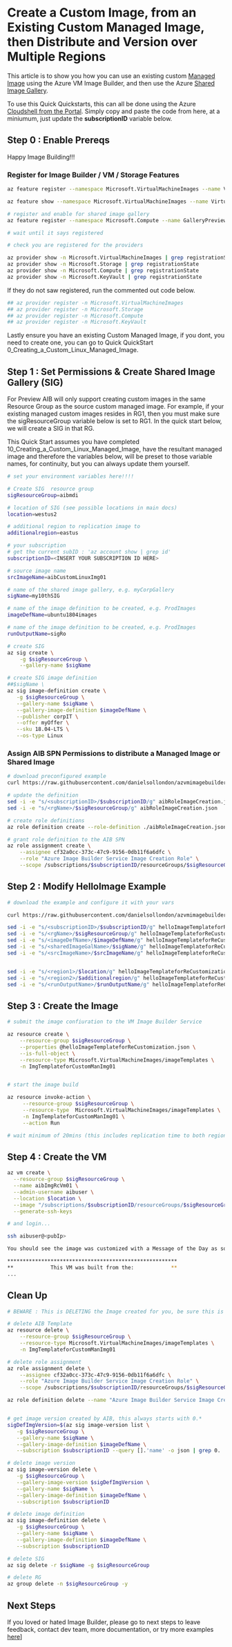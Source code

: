 # Create a Custom Image, from an Existing Custom Managed Image, then Distribute and Version over Multiple Regions

This article is to show you how you can use an existing custom [Managed Image](https://docs.microsoft.com/en-us/azure/virtual-machines/windows/capture-image-resource) using the Azure VM Image Builder, and then use the Azure [Shared Image Gallery](https://docs.microsoft.com/en-us/azure/virtual-machines/windows/shared-image-galleries).

To use this Quick Quickstarts, this can all be done using the Azure [Cloudshell from the Portal](https://azure.microsoft.com/en-us/features/cloud-shell/). Simply copy and paste the code from here, at a miniumum, just update the **subscriptionID** variable below.


## Step 0 : Enable Prereqs

Happy Image Building!!!

### Register for Image Builder / VM / Storage Features
```bash
az feature register --namespace Microsoft.VirtualMachineImages --name VirtualMachineTemplatePreview

az feature show --namespace Microsoft.VirtualMachineImages --name VirtualMachineTemplatePreview | grep state

# register and enable for shared image gallery
az feature register --namespace Microsoft.Compute --name GalleryPreview

# wait until it says registered

# check you are registered for the providers

az provider show -n Microsoft.VirtualMachineImages | grep registrationState
az provider show -n Microsoft.Storage | grep registrationState
az provider show -n Microsoft.Compute | grep registrationState
az provider show -n Microsoft.KeyVault | grep registrationState
```

If they do not saw registered, run the commented out code below.
```bash
## az provider register -n Microsoft.VirtualMachineImages
## az provider register -n Microsoft.Storage
## az provider register -n Microsoft.Compute
## az provider register -n Microsoft.KeyVault


```
Lastly ensure you have an existing Custom Managed Image, if you dont, you need to create one, you can go to Quick QuickStart 0_Creating_a_Custom_Linux_Managed_Image. 

## Step 1 : Set Permissions & Create Shared Image Gallery (SIG)

For Preview AIB will only support creating custom images in the same Resource Group as the source custom managed image. For example, if your existing managed custom images resides in RG1, then you must make sure the sigResourceGroup variable below is set to RG1. In the quick start below, we will create a SIG in that RG.

This Quick Start assumes you have completed 10_Creating_a_Custom_Linux_Managed_Image, have the resultant managed image and therefore the variables below, will be preset to those variable names, for continuity, but you can always update them yourself.

```bash
# set your environment variables here!!!!

# Create SIG  resource group
sigResourceGroup=aibmdi

# location of SIG (see possible locations in main docs)
location=westus2

# additional region to replication image to
additionalregion=eastus

# your subscription
# get the current subID : 'az account show | grep id'
subscriptionID=<INSERT YOUR SUBSCRIPTION ID HERE>

# source image name
srcImageName=aibCustomLinuxImg01

# name of the shared image gallery, e.g. myCorpGallery
sigName=my10thSIG

# name of the image definition to be created, e.g. ProdImages
imageDefName=ubuntu1804images

# name of the image definition to be created, e.g. ProdImages
runOutputName=sigRo

# create SIG
az sig create \
    -g $sigResourceGroup \
    --gallery-name $sigName

# create SIG image definition
##$sigName \
az sig image-definition create \
   -g $sigResourceGroup \
   --gallery-name $sigName \
   --gallery-image-definition $imageDefName \
   --publisher corpIT \
   --offer myOffer \
   --sku 18.04-LTS \
   --os-type Linux

```

### Assign AIB SPN Permissions to distribute a Managed Image or Shared Image 
```bash
# download preconfigured example
curl https://raw.githubusercontent.com/danielsollondon/azvmimagebuilder/master/solutions/12_Creating_AIB_Security_Roles/aibRoleImageCreation.json -o aibRoleImageCreation.json

# update the definition
sed -i -e "s/<subscriptionID>/$subscriptionID/g" aibRoleImageCreation.json
sed -i -e "s/<rgName>/$sigResourceGroup/g" aibRoleImageCreation.json

# create role definitions
az role definition create --role-definition ./aibRoleImageCreation.json

# grant role definition to the AIB SPN
az role assignment create \
    --assignee cf32a0cc-373c-47c9-9156-0db11f6a6dfc \
    --role "Azure Image Builder Service Image Creation Role" \
    --scope /subscriptions/$subscriptionID/resourceGroups/$sigResourceGroup

```

## Step 2 : Modify HelloImage Example

```bash
# download the example and configure it with your vars

curl https://raw.githubusercontent.com/danielsollondon/azvmimagebuilder/master/quickquickstarts/11_Creating_a_Custom_Image_from_Custom_Managed_Image/helloImageTemplateforReCustomization.json -o helloImageTemplateforReCustomization.json

sed -i -e "s/<subscriptionID>/$subscriptionID/g" helloImageTemplateforReCustomization.json
sed -i -e "s/<rgName>/$sigResourceGroup/g" helloImageTemplateforReCustomization.json
sed -i -e "s/<imageDefName>/$imageDefName/g" helloImageTemplateforReCustomization.json
sed -i -e "s/<sharedImageGalName>/$sigName/g" helloImageTemplateforReCustomization.json
sed -i -e "s/<srcImageName>/$srcImageName/g" helloImageTemplateforReCustomization.json


sed -i -e "s/<region1>/$location/g" helloImageTemplateforReCustomization.json
sed -i -e "s/<region2>/$additionalregion/g" helloImageTemplateforReCustomization.json
sed -i -e "s/<runOutputName>/$runOutputName/g" helloImageTemplateforReCustomization.json

```

## Step 3 : Create the Image

```bash
# submit the image confiuration to the VM Image Builder Service

az resource create \
    --resource-group $sigResourceGroup \
    --properties @helloImageTemplateforReCustomization.json \
    --is-full-object \
    --resource-type Microsoft.VirtualMachineImages/imageTemplates \
    -n ImgTemplateforCustomManImg01


# start the image build

az resource invoke-action \
     --resource-group $sigResourceGroup \
     --resource-type  Microsoft.VirtualMachineImages/imageTemplates \
     -n ImgTemplateforCustomManImg01 \
     --action Run 

# wait minimum of 20mins (this includes replication time to both regions)
```


## Step 4 : Create the VM

```bash
az vm create \
  --resource-group $sigResourceGroup \
  --name aibImgRcVm01 \
  --admin-username aibuser \
  --location $location \
  --image "/subscriptions/$subscriptionID/resourceGroups/$sigResourceGroup/providers/Microsoft.Compute/galleries/$sigName/images/$imageDefName/versions/latest" \
  --generate-ssh-keys

# and login...

ssh aibuser@<pubIp>

You should see the image was customized with a Message of the Day as soon as your SSH connection is established!

*******************************************************
**            This VM was built from the:            **
...

```

## Clean Up
```bash
# BEWARE : This is DELETING the Image created for you, be sure this is what you want!!!

# delete AIB Template
az resource delete \
    --resource-group $sigResourceGroup \
    --resource-type Microsoft.VirtualMachineImages/imageTemplates \
    -n ImgTemplateforCustomManImg01

# delete role assignment
az role assignment delete \
    --assignee cf32a0cc-373c-47c9-9156-0db11f6a6dfc \
    --role "Azure Image Builder Service Image Creation Role" \
    --scope /subscriptions/$subscriptionID/resourceGroups/$sigResourceGroup

az role definition delete --name "Azure Image Builder Service Image Creation Role"


# get image version created by AIB, this always starts with 0.*
sigDefImgVersion=$(az sig image-version list \
   -g $sigResourceGroup \
   --gallery-name $sigName \
   --gallery-image-definition $imageDefName \
   --subscription $subscriptionID --query [].'name' -o json | grep 0. | tr -d '"')

# delete image version
az sig image-version delete \
   -g $sigResourceGroup \
   --gallery-image-version $sigDefImgVersion \
   --gallery-name $sigName \
   --gallery-image-definition $imageDefName \
   --subscription $subscriptionID

# delete image definition
az sig image-definition delete \
   -g $sigResourceGroup \
   --gallery-name $sigName \
   --gallery-image-definition $imageDefName \
   --subscription $subscriptionID

# delete SIG
az sig delete -r $sigName -g $sigResourceGroup

# delete RG
az group delete -n $sigResourceGroup -y
```

## Next Steps
If you loved or hated Image Builder, please go to next steps to leave feedback, contact dev team, more documentation, or try more examples [here](../quickquickstarts/nextSteps.md)]

